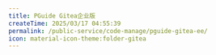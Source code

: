 ```yaml
---
title: PGuide Gitea企业版
createTime: 2025/03/17 04:55:39
permalink: /public-service/code-manage/pguide-gitea-ee/
icon: material-icon-theme:folder-gitea
---
```


